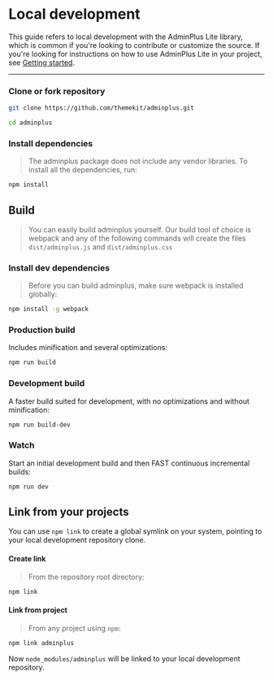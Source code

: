 # Local development

This guide refers to local development with the AdminPlus Lite library, which is common if you're looking to contribute or customize the source. If you're looking for instructions on how to use AdminPlus Lite in your project, see [Getting started](home.md#getting-started).

---

### Clone or fork repository
```bash
git clone https://github.com/themekit/adminplus.git
```

```bash
cd adminplus
```

### Install dependencies
> The adminplus package does not include any vendor libraries. To install all the dependencies, run: 

```bash
npm install
```

## Build
> You can easily build adminplus yourself. Our build tool of choice is webpack and any of the following commands will create the files `dist/adminplus.js` and `dist/adminplus.css`

### Install dev dependencies
> Before you can build adminplus, make sure webpack is installed globally:

```bash
npm install -g webpack
```

### Production build
Includes minification and several optimizations:

```bash
npm run build
```

### Development build
A faster build suited for development, with no optimizations and without minification:

```bash
npm run build-dev
```
	
### Watch
Start an initial development build and then FAST continuous incremental builds:

```bash
npm run dev
```

## Link from your projects
You can use `npm link` to create a global symlink on your system, pointing to your local development repository clone.

#### Create link
> From the repository root directory:

```bash
npm link
```

#### Link from project
> From any project using `npm`:

```bash
npm link adminplus
```

Now `node_modules/adminplus` will be linked to your local development repository.